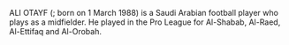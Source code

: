 ALI OTAYF (; born on 1 March 1988) is a Saudi Arabian football player who plays as a midfielder. He played in the Pro League for Al-Shabab, Al-Raed, Al-Ettifaq and Al-Orobah.
